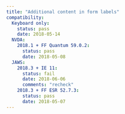 ```yaml
---
title: "Additional content in form labels"
compatibility:
  Keyboard only:
    status: pass
    date: 2018-05-14
  NVDA:
    2018.1 + FF Quantum 59.0.2:
      status: pass
      date: 2018-05-08
  JAWS:
    2018.3 + IE 11:
      status: fail
      date: 2018-06-06
      comments: "recheck"
    2018.3 + FF ESR 52.7.3:
      status: pass
      date: 2018-05-07
---
```

